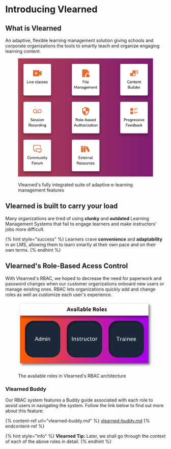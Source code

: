 # Introducing Vlearned

## What is Vlearned

An adaptive, flexible learning management solution giving schools and corporate organizations the tools to smartly teach and organize engaging learning content.

<figure><img src="../.gitbook/assets/Screenshot 2022-12-20 at 5.04.28 PM.png" alt="Feature in the Vlearned ecosystem"><figcaption><p>Vlearned's fully integrated suite of adaptive e-learning management features</p></figcaption></figure>

## Vlearned is built to carry your load

Many organizations are tired of using **clunky** and **outdated** Learning Management Systems that fail to engage learners and make instructors' jobs more difficult.&#x20;

{% hint style="success" %}
Learners crave **convenience** and **adaptability** in an LMS, allowing them to learn smartly at their own pace and on their own terms.
{% endhint %}

## Vlearned's Role-Based Acess Control

With Vlearned's RBAC, we hoped to decrease the need for paperwork and password changes when our customer organizations onboard new users or manage existing ones. RBAC lets organizations quickly add and change roles as well as customize each user's experience.&#x20;

<figure><img src="../.gitbook/assets/Guide Book-roles.png" alt="Vlearned Available Roles"><figcaption><p>The available roles in Vlearned's RBAC architecture</p></figcaption></figure>

### Vlearned Buddy

Our RBAC system features a Buddy guide associated with each role to assist users in navigating the system. Follow the link below to find out more about this feature:

{% content-ref url="vlearned-buddy.md" %}
[vlearned-buddy.md](vlearned-buddy.md)
{% endcontent-ref %}

{% hint style="info" %}
**Vlearned Tip:** Later, we shall go through the context of each of the above roles in detail.
{% endhint %}
